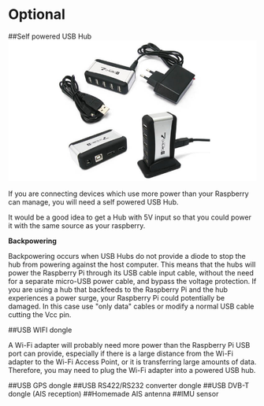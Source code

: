# Optional
##Self powered USB Hub
![](hub.png)

If you are connecting devices which use more power than your Raspberry can manage, you will need a self powered USB Hub.

It would be a good idea to get a Hub with 5V input so that you could power it with the same source as your raspberry.

**Backpowering**

Backpowering occurs when USB Hubs do not provide a diode to stop the hub from powering against the host computer. This means that the hubs will power the Raspberry Pi through its USB cable input cable, without the need for a separate micro-USB power cable, and bypass the voltage protection. If you are using a hub that backfeeds to the Raspberry Pi and the hub experiences a power surge, your Raspberry Pi could potentially be damaged. In this case use "only data" cables or modify a normal USB cable cutting the Vcc pin.

##USB WIFI dongle

A Wi-Fi adapter will probably need more power than the Raspberry Pi USB port can provide, especially if there is a large distance from the Wi-Fi adapter to the Wi-Fi Access Point, or it is transferring large amounts of data. Therefore, you may need to plug the Wi-Fi adapter into a powered USB hub.

##USB GPS dongle
##USB RS422/RS232 converter dongle
##USB DVB-T dongle (AIS reception)
##Homemade AIS antenna
##IMU sensor
